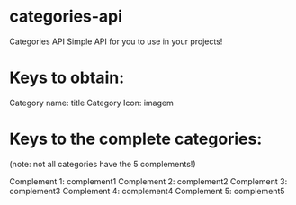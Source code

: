 # categories-api
Categories API 
Simple API for you to use in your projects!

# Keys to obtain:

Category name: title
Category Icon: imagem

# Keys to the complete categories:
(note: not all categories have the 5 complements!)
<p>
Complement 1: complement1
Complement 2: complement2
Complement 3: complement3
Complement 4: complement4
Complement 5: complement5
</p>
